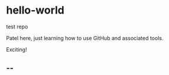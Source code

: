 # hello-world
test repo

Patel here, just learning how to use GitHub and associated tools.

Exciting!


-- 
--
